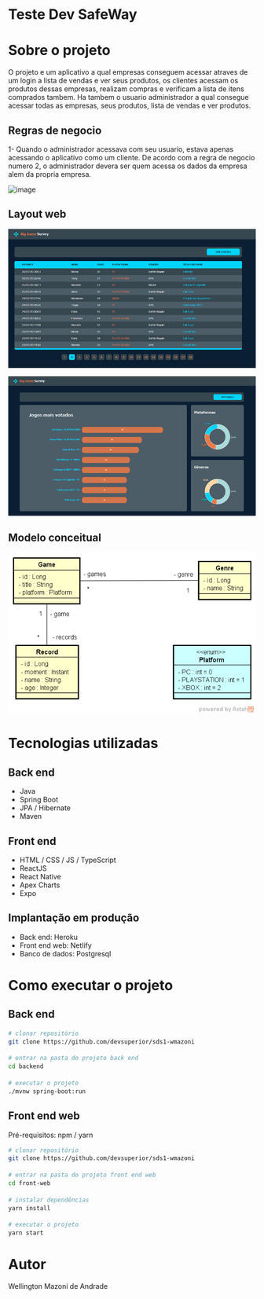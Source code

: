 # Teste Dev SafeWay 

# Sobre o projeto

O projeto e um aplicativo a qual empresas conseguem acessar atraves de um login a lista de vendas e ver seus produtos, os clientes acessam os produtos dessas empresas, realizam compras e verificam a lista de itens comprados tambem. Ha tambem o usuario administrador a qual consegue acessar todas as empresas, seus produtos, lista de vendas e ver produtos. 

## Regras de negocio
1- Quando o administrador acessava com seu usuario, estava apenas acessando o aplicativo como um cliente. De acordo com a regra de negocio numero 2, o administrador devera ser quem acessa os dados da empresa alem da propria empresa.

![image](https://user-images.githubusercontent.com/110640214/232152107-ba6c8d00-628c-4de5-aae5-7e8b7e3eaff3.png)




## Layout web
![Web 1](https://github.com/acenelio/assets/raw/main/sds1/web1.png)

![Web 2](https://github.com/acenelio/assets/raw/main/sds1/web2.png)

## Modelo conceitual
![Modelo Conceitual](https://github.com/acenelio/assets/raw/main/sds1/modelo-conceitual.png)

# Tecnologias utilizadas
## Back end
- Java
- Spring Boot
- JPA / Hibernate
- Maven
## Front end
- HTML / CSS / JS / TypeScript
- ReactJS
- React Native
- Apex Charts
- Expo
## Implantação em produção
- Back end: Heroku
- Front end web: Netlify
- Banco de dados: Postgresql

# Como executar o projeto

## Back end

```bash
# clonar repositório
git clone https://github.com/devsuperior/sds1-wmazoni

# entrar na pasta do projeto back end
cd backend

# executar o projeto
./mvnw spring-boot:run
```

## Front end web
Pré-requisitos: npm / yarn

```bash
# clonar repositório
git clone https://github.com/devsuperior/sds1-wmazoni

# entrar na pasta do projeto front end web
cd front-web

# instalar dependências
yarn install

# executar o projeto
yarn start
```

# Autor

Wellington Mazoni de Andrade
